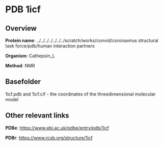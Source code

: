 # PDB 1icf

## Overview

**Protein name**: ../../../../../../../scratch/works/convid/coronavirus structural task force/pdb/human interaction partners

**Organism**: Cathepsin_L

**Method**: NMR



## Basefolder

1icf.pdb and 1icf.cif - the coordinates of the threedimensional molecular model



## Other relevant links 
**PDBe**:  https://www.ebi.ac.uk/pdbe/entry/pdb/1icf
 
**PDBr**: https://www.rcsb.org/structure/1icf 
